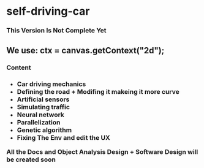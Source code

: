 # self-driving-car

<h3>
  This Version Is Not Complete Yet
</h3>
<h2>
  We use:
  ctx = canvas.getContext("2d");
</h2>

  <h3>Content<h3>
            <ul>
              <li>Car driving mechanics </li>
              <li> Defining the road + Modifing it makeing it more curve  </li>
              <li> Artificial sensors </li>
              <li> Simulating traffic </li>
              <li> Neural network </li>
              <li> Parallelization </li>
              <li> Genetic algorithm </li>
              <li> Fixing The Env and edit the UX </li>
            </ul>

<div>
All the Docs and Object Analysis Design + Software Design will be created soon
</div>


